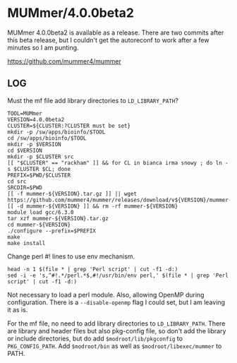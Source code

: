 MUMmer/4.0.0beta2
==================

MUMmer 4.0.0beta2 is available as a release.  There are two commits after this
beta release, but I couldn't get the autoreconf to work after a few minutes so
I am punting.

<https://github.com/mummer4/mummer>


LOG
---

Must the mf file add library directories to `LD_LIBRARY_PATH`?


    TOOL=MUMmer
    VERSION=4.0.0beta2
    CLUSTER=${CLUSTER:?CLUSTER must be set}
    mkdir -p /sw/apps/bioinfo/$TOOL
    cd /sw/apps/bioinfo/$TOOL
    mkdir -p $VERSION
    cd $VERSION
    mkdir -p $CLUSTER src
    [[ "$CLUSTER" == "rackham" ]] && for CL in bianca irma snowy ; do ln -s $CLUSTER $CL; done
    PREFIX=$PWD/$CLUSTER
    cd src
    SRCDIR=$PWD
    [[ -f mummer-${VERSION}.tar.gz ]] || wget https://github.com/mummer4/mummer/releases/download/v${VERSION}/mummer-${VERSION}.tar.gz
    [[ -d mummer-${VERSION} ]] && rm -rf mummer-${VERSION}
    module load gcc/6.3.0
    tar xzf mummer-${VERSION}.tar.gz 
    cd mummer-${VERSION}
    ./configure --prefix=$PREFIX
    make
    make install

Change perl #! lines to use env mechanism.

    head -n 1 $(file * | grep 'Perl script' | cut -f1 -d:)
    sed -i -e 's,^#!.*/perl.*$,#!/usr/bin/env perl,' $(file * | grep 'Perl script' | cut -f1 -d:)

Not necessary to load a perl module.  Also, allowing OpenMP during
configuration.  There is a `--disable-openmp` flag I could set, but I am
leaving it as is.

For the mf file, no need to add library directories to `LD_LIBRARY_PATH`.
There are library and header files but also pkg-config file, so don't add the
library or include directories, but do add `$modroot/lib/pkgconfig` to
`PKG_CONFIG_PATH`.  Add `$modroot/bin` as well as `$modroot/libexec/mummer` to
PATH.


